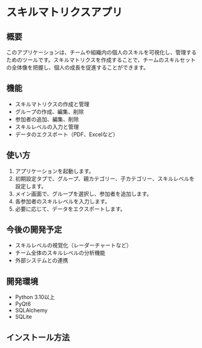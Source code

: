 # スキルマトリクスアプリ

## 概要

このアプリケーションは、チームや組織内の個人のスキルを可視化し、管理するためのツールです。スキルマトリクスを作成することで、チームのスキルセットの全体像を把握し、個人の成長を促進することができます。

## 機能

* スキルマトリクスの作成と管理
* グループの作成、編集、削除
* 参加者の追加、編集、削除
* スキルレベルの入力と管理
* データのエクスポート（PDF、Excelなど）

## 使い方

1. アプリケーションを起動します。
2. 初期設定タブで、グループ、親カテゴリー、子カテゴリー、スキルレベルを設定します。
3. メイン画面で、グループを選択し、参加者を追加します。
4. 各参加者のスキルレベルを入力します。
5. 必要に応じて、データをエクスポートします。

## 今後の開発予定

* スキルレベルの視覚化（レーダーチャートなど）
* チーム全体のスキルレベルの分析機能
* 外部システムとの連携


## 開発環境

* Python 3.10以上
* PyQt6
* SQLAlchemy
* SQLite

## インストール方法